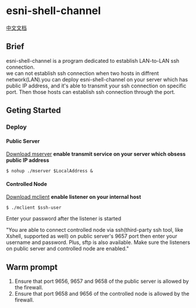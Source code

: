 # esni-shell-channel  

[中文文档](https://github.com/MRKKmrkk/esni-shell-channel/blob/main/docs/CN-README.md)   

## Brief
esni-shell-channel is a program dedicated to establish LAN-to-LAN ssh connection.  
we can not establish ssh connection when two hosts in diffrent network(LAN).you can deploy esni-shell-channel on your server which has public IP address, and it's able to transmit your ssh connection on specific port. Then those hosts can establish ssh connection through the port.

## Geting Started

### Deploy 
#### Public Server
[Download mserver](https://github.com/MRKKmrkk/esni-shell-channel/releases/download/v0.0.1/mserver)  **enable transmit service on your server which obsess public IP address**  
```shell
$ nohup ./mserver $LocalAddress &
```

#### Controlled Node 
[Download mclient](https://github.com/MRKKmrkk/esni-shell-channel/releases/download/v0.0.1/mclient)
**enable listener on your internal host**  
```shell
$ ./mclient $ssh-user
```
Enter your password after the listener is started  

"You are able to connect controlled node via ssh(third-party ssh tool, like Xshell, supported as well) on public server's 9657 port then enter your username and password. Plus, sftp is also available. Make sure the listeners on public server and controlled node are enabled."

## Warm prompt
1. Ensure that port 9656, 9657 and 9658 of the public server is allowed by the firewall.
2. Ensure that port 9658 and 9656 of the controlled node is allowed by the firewall.


